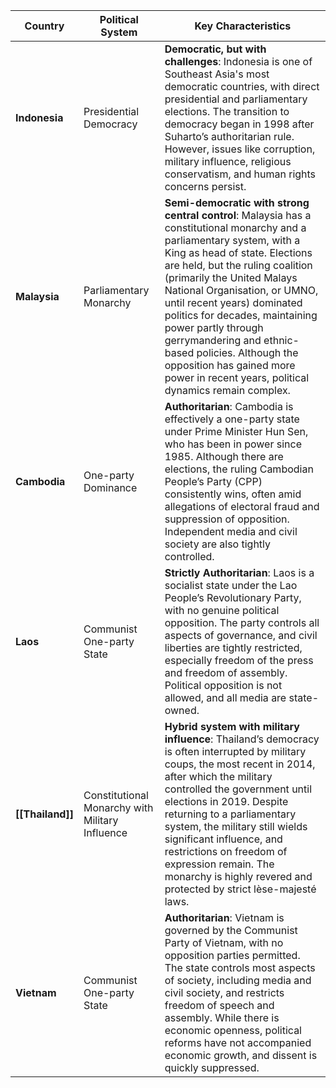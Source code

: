 | Country          | Political System                                | Key Characteristics                                                                                                                                                                                                                                                                                                                                                                                                                                                                          |
| ---------------- | ----------------------------------------------- | -------------------------------------------------------------------------------------------------------------------------------------------------------------------------------------------------------------------------------------------------------------------------------------------------------------------------------------------------------------------------------------------------------------------------------------------------------------------------------------------- |
| **Indonesia**    | Presidential Democracy                          | **Democratic, but with challenges**: Indonesia is one of Southeast Asia's most democratic countries, with direct presidential and parliamentary elections. The transition to democracy began in 1998 after Suharto’s authoritarian rule. However, issues like corruption, military influence, religious conservatism, and human rights concerns persist.                                                                                                                                     |
| **Malaysia**     | Parliamentary Monarchy                          | **Semi-democratic with strong central control**: Malaysia has a constitutional monarchy and a parliamentary system, with a King as head of state. Elections are held, but the ruling coalition (primarily the United Malays National Organisation, or UMNO, until recent years) dominated politics for decades, maintaining power partly through gerrymandering and ethnic-based policies. Although the opposition has gained more power in recent years, political dynamics remain complex. |
| **Cambodia**     | One-party Dominance                             | **Authoritarian**: Cambodia is effectively a one-party state under Prime Minister Hun Sen, who has been in power since 1985. Although there are elections, the ruling Cambodian People’s Party (CPP) consistently wins, often amid allegations of electoral fraud and suppression of opposition. Independent media and civil society are also tightly controlled.                                                                                                                            |
| **Laos**         | Communist One-party State                       | **Strictly Authoritarian**: Laos is a socialist state under the Lao People’s Revolutionary Party, with no genuine political opposition. The party controls all aspects of governance, and civil liberties are tightly restricted, especially freedom of the press and freedom of assembly. Political opposition is not allowed, and all media are state-owned.                                                                                                                               |
| **[[Thailand]]** | Constitutional Monarchy with Military Influence | **Hybrid system with military influence**: Thailand’s democracy is often interrupted by military coups, the most recent in 2014, after which the military controlled the government until elections in 2019. Despite returning to a parliamentary system, the military still wields significant influence, and restrictions on freedom of expression remain. The monarchy is highly revered and protected by strict lèse-majesté laws.                                                       |
| **Vietnam**      | Communist One-party State                       | **Authoritarian**: Vietnam is governed by the Communist Party of Vietnam, with no opposition parties permitted. The state controls most aspects of society, including media and civil society, and restricts freedom of speech and assembly. While there is economic openness, political reforms have not accompanied economic growth, and dissent is quickly suppressed.                                                                                                                    |